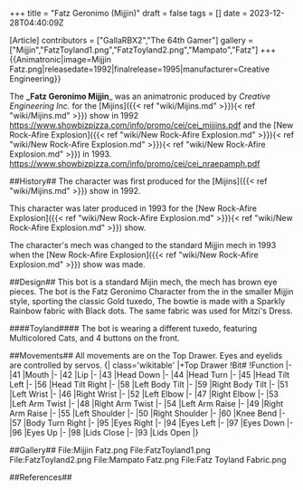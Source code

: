 +++
title = "Fatz Geronimo (Mijjin)"
draft = false
tags = []
date = 2023-12-28T04:40:09Z

[Article]
contributors = ["GallaRBX2","The 64th Gamer"]
gallery = ["Mijjin","FatzToyland1.png","FatzToyland2.png","Mampato","Fatz"]
+++
{{Animatronic|image=Mijjin Fatz.png|releasedate=1992|finalrelease=1995|manufacturer=Creative Engineering}}

The **_Fatz Geronimo Mijjin**_ was an animatronic produced by _Creative Engineering Inc._ for the [Mijins]({{< ref "wiki/Mijins.md" >}}){< ref "wiki/Mijins.md" >}}) show in 1992 <ref>https://www.showbizpizza.com/info/promo/cei/cei_mijjins.pdf</ref> and the [New Rock-Afire Explosion]({{< ref "wiki/New Rock-Afire Explosion.md" >}}){< ref "wiki/New Rock-Afire Explosion.md" >}}){< ref "wiki/New Rock-Afire Explosion.md" >}}) in 1993. <ref>https://www.showbizpizza.com/info/promo/cei/cei_nraepamph.pdf</ref>

##History##
The character was first produced for the [Mijins]({{< ref "wiki/Mijins.md" >}}) show in 1992. 

This character was later produced in 1993 for the [New Rock-Afire Explosion]({{< ref "wiki/New Rock-Afire Explosion.md" >}}){< ref "wiki/New Rock-Afire Explosion.md" >}}) show. 

The character's mech was changed to the standard Mijjin mech in 1993 when the [New Rock-Afire Explosion]({{< ref "wiki/New Rock-Afire Explosion.md" >}}) show was made.

##Design##
This bot is a standard Mijin mech, the mech has brown eye pieces. The bot is the Fatz Geronimo Character from the  in the smaller Mijjin style, sporting the classic Gold tuxedo, The bowtie is made with a Sparkly Rainbow fabric with Black dots. The same fabric was used for Mitzi's Dress.  

####Toyland####
The bot is wearing a different tuxedo, featuring Multicolored Cats, and 4 buttons on the front.

##Movements##
All movements are on the Top Drawer. Eyes and eyelids are controlled by servos.
{| class='wikitable'
|+Top Drawer
!Bit#
!Function
|-
|41
|Mouth
|-
|42
|Lip
|-
|43
|Head Down
|-
|44
|Head Turn
|-
|45
|Head Tilt Left
|-
|56
|Head Tilt Right
|-
|58
|Left Body Tilt
|-
|59
|Right Body Tilt
|-
|51
|Left Wrist
|-
|46
|Right Wrist
|-
|52
|Left Elbow
|-
|47
|Right Elbow
|-
|53
|Left Arm Twist
|-
|48
|Right Arm Twist
|-
|54
|Left Arm Raise
|-
|49
|Right Arm Raise
|-
|55
|Left Shoulder
|-
|50
|Right Shoulder
|-
|60
|Knee Bend
|-
|57
|Body Turn Right
|-
|95
|Eyes Right
|-
|94
|Eyes Left
|-
|97
|Eyes Down
|-
|96
|Eyes Up
|-
|98
|Lids Close
|-
|93
|Lids Open
|}

##Gallery##
<gallery>
File:Mijjin Fatz.png
File:FatzToyland1.png
File:FatzToyland2.png
File:Mampato Fatz.png
File:Fatz Toyland Fabric.png
</gallery>

##References##
<references />